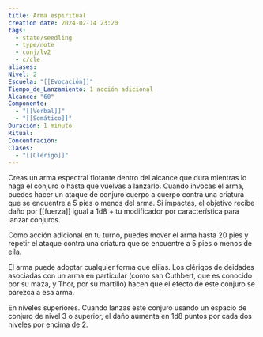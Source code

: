 ```yaml
---
title: Arma espiritual
creation date: 2024-02-14 23:20
tags:
  - state/seedling
  - type/note
  - conj/lv2
  - c/cle
aliases: 
Nivel: 2
Escuela: "[[Evocación]]"
Tiempo_de_Lanzamiento: 1 acción adicional
Alcance: "60"
Componente:
  - "[[Verbal]]"
  - "[[Somático]]"
Duración: 1 minuto
Ritual: 
Concentración: 
Clases:
  - "[[Clérigo]]"
---
```

Creas un arma espectral flotante dentro del alcance que dura mientras lo haga el conjuro o hasta que vuelvas a lanzarlo. Cuando invocas el arma, puedes hacer un ataque de conjuro cuerpo a cuerpo contra una criatura que se encuentre a 5 pies o menos del arma. Si impactas, el objetivo recibe daño por [[fuerza]] igual a 1d8 + tu modificador por característica para lanzar conjuros.

Como acción adicional en tu turno, puedes mover el arma hasta 20 pies y repetir el ataque contra una criatura que se encuentre a 5 pies o menos de ella.

El arma puede adoptar cualquier forma que elijas. Los clérigos de deidades asociadas con un arma en particular (como san Cuthbert, que es conocido por su maza, y Thor, por su martillo) hacen que el efecto de este conjuro se parezca a esa arma.

En niveles superiores. Cuando lanzas este conjuro usando un espacio de conjuro de nivel 3 o superior, el daño aumenta en 1d8 puntos por cada dos niveles por encima de 2.
